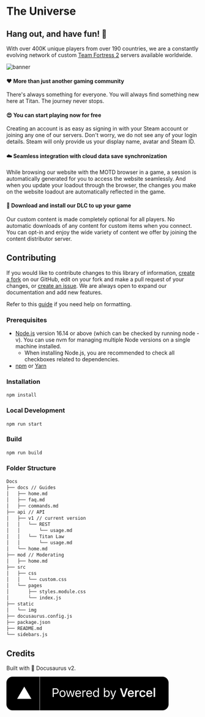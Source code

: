 # The Universe

## Hang out, and have fun! 🎉
With over 400K unique players from over 190 countries, we are a constantly evolving network of custom [Team Fortress 2](https://teamfortress.com) servers available worldwide.

![banner](https://titan.tf/images/17.png)

#### ❤️ More than just another gaming community
There's always something for everyone. You will always find something new here at Titan. The journey never stops.

#### 😍 You can start playing now for free
Creating an account is as easy as signing in with your Steam account or joining any one of our servers. Don't worry, we do not see any of your login details. Steam will only provide us your display name, avatar and Steam ID.

#### ☁️ Seamless integration with cloud data save synchronization
While browsing our website with the MOTD browser in a game, a session is automatically generated for you to access the website seamlessly. And when you update your loadout through the browser, the changes you make on the website loadout are automatically reflected in the game.

#### 📂 Download and install our DLC to up your game
Our custom content is made completely optional for all players. No automatic downloads of any content for custom items when you connect. You can opt-in and enjoy the wide variety of content we offer by joining the content distributor server.

## Contributing
If you would like to contribute changes to this library of information, [create a fork](https://github.com/TitanTF/Docs/fork) on our GitHub, edit on your fork and make a pull request of your changes, or [create an issue](https://github.com/TitanTF/Docs/issues/new). We are always open to expand our documentation and add new features.

Refer to this [guide](https://docusaurus.io/docs/markdown-features) if you need help on formatting.

### Prerequisites
- [Node.js](https://nodejs.org/en) version 16.14 or above (which can be checked by running node -v). You can use nvm for managing multiple Node versions on a single machine installed.
    - When installing Node.js, you are recommended to check all checkboxes related to dependencies.
- [npm](https://www.npmjs.com) or [Yarn](https://yarnpkg.com)

### Installation
```
npm install
```

### Local Development
```
npm run start
```

### Build
```
npm run build
```

### Folder Structure
```
Docs
├── docs // Guides
│   ├── home.md
│   ├── faq.md
│   ├── commands.md
├── api // API
│   ├── v1 // current version
│   │   └── REST
│   │       └── usage.md
│   │   └── Titan Law
│   │       └── usage.md
│   └── home.md
├── mod // Moderating
│   ├── home.md
├── src
│   ├── css
│   │   └── custom.css
│   └── pages
│       ├── styles.module.css
│       └── index.js
├── static
│   └── img
├── docusaurus.config.js
├── package.json
├── README.md
└── sidebars.js
```

## Credits
Built with 🦖 Docusaurus v2.

![Powered by Vercel](/static/img/powered-by-vercel.svg)